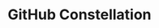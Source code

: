 ---
layout: default
title: GitHub Constellation
services: [ "Media Policy", "Dietary Accommodation", "Code of Conduct" ]
site: https://githubconstellation.com/chicago/
city: Chicago, IL
from: 2018-06-20
to: 2018-06-20
---